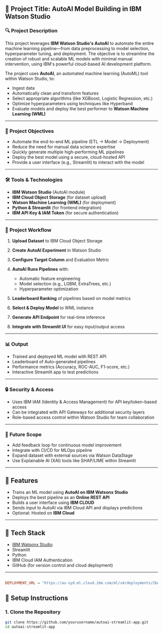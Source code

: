 ## 📘 **Project Title**: AutoAI Model Building in IBM Watson Studio

### 🔍 **Project Description**

This project leverages **IBM Watson Studio's AutoAI** to automate the entire machine learning pipeline—from data preprocessing to model selection, hyperparameter tuning, and deployment. The objective is to streamline the creation of robust and scalable ML models with minimal manual intervention, using IBM's powerful cloud-based AI development platform.

The project uses **AutoAI**, an automated machine learning (AutoML) tool within Watson Studio, to:

* Ingest data
* Automatically clean and transform features
* Select appropriate algorithms (like XGBoost, Logistic Regression, etc.)
* Optimize hyperparameters using techniques like Hyperband
* Evaluate models and deploy the best performer to **Watson Machine Learning (WML)**

---

### 🎯 **Project Objectives**

* Automate the end-to-end ML pipeline (ETL → Model → Deployment)
* Reduce the need for manual data science expertise
* Quickly generate multiple high-performing ML pipelines
* Deploy the best model using a secure, cloud-hosted API
* Provide a user interface (e.g., Streamlit) to interact with the model

---

### 🛠 **Tools & Technologies**

* **IBM Watson Studio** (AutoAI module)
* **IBM Cloud Object Storage** (for dataset upload)
* **Watson Machine Learning (WML)** (for deployment)
* **Python & Streamlit** (for frontend integration)
* **IBM API Key & IAM Token** (for secure authentication)

---

### 🧱 **Project Workflow**

1. **Upload Dataset** to IBM Cloud Object Storage
2. **Create AutoAI Experiment** in Watson Studio
3. **Configure Target Column** and Evaluation Metric
4. **AutoAI Runs Pipelines** with:

   * Automatic feature engineering
   * Model selection (e.g., LGBM, ExtraTrees, etc.)
   * Hyperparameter optimization
5. **Leaderboard Ranking** of pipelines based on model metrics
6. **Select & Deploy Model** to WML instance
7. **Generate API Endpoint** for real-time inference
8. **Integrate with Streamlit UI** for easy input/output access

---

### 📊 **Output**

* Trained and deployed ML model with REST API
* Leaderboard of Auto-generated pipelines
* Performance metrics (Accuracy, ROC-AUC, F1-score, etc.)
* Interactive Streamlit app to test predictions

---

### 🔒 **Security & Access**

* Uses IBM IAM (Identity & Access Management) for API key/token-based access
* Can be integrated with API Gateways for additional security layers
* Role-based access control within Watson Studio for team collaboration

---

### 🔮 **Future Scope**

* Add feedback loop for continuous model improvement
* Integrate with CI/CD for MLOps pipeline
* Expand dataset with external sources via Watson DataStage
* Use Explainable AI (XAI) tools like SHAP/LIME within Streamlit



---

## 📌 Features

- Trains an ML model using **AutoAI on IBM Watsonx Studio**
- Deploys the best pipeline as an **Online REST API**
- Builds a user interface using **IBM CLOUD**
- Sends input to AutoAI via IBM Cloud API and displays predictions
- Optional: Hosted on **IBM Cloud**

---

## 🧰 Tech Stack

- [IBM Watsonx Studio](https://dataplatform.cloud.ibm.com/)
- Streamlit
- Python
- IBM Cloud IAM Authentication
- GitHub (for version control and cloud deployment)

---
```toml

DEPLOYMENT_URL = "https://au-syd.ml.cloud.ibm.com/ml/v4/deployments/2be32b0b-25bc-440f-9dff-dcfec35506ed/predictions?version=2021-05-01"
```

## 🚀 Setup Instructions

### 1. Clone the Repository
```bash
git clone https://github.com/yourusername/autoai-streamlit-app.git
cd autoai-streamlit-app
